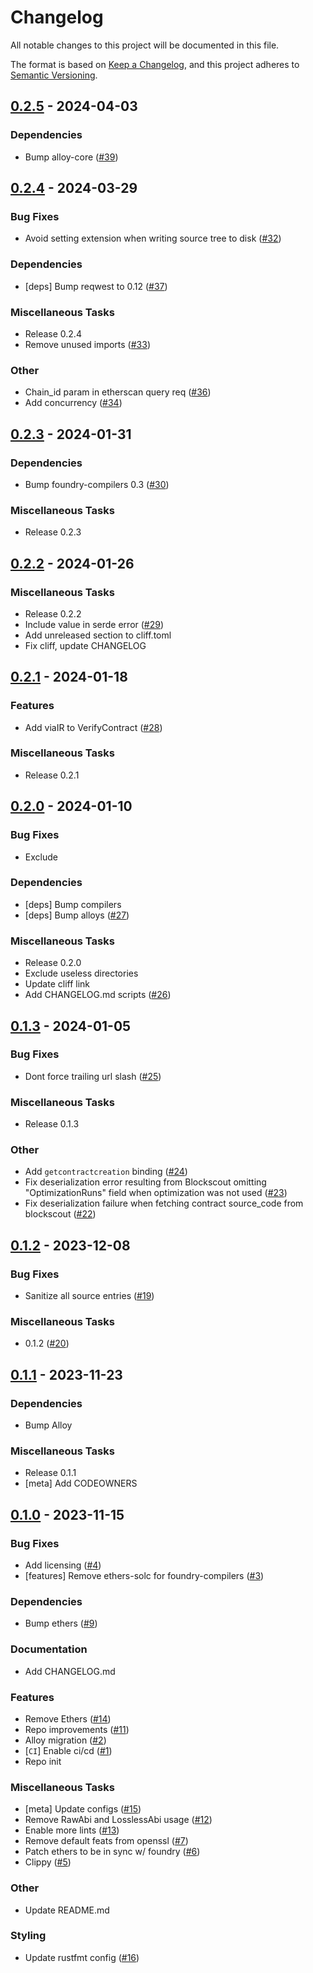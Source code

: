 # Changelog

All notable changes to this project will be documented in this file.

The format is based on [Keep a Changelog](https://keepachangelog.com/en/1.1.0/),
and this project adheres to [Semantic Versioning](https://semver.org/spec/v2.0.0.html).

## [0.2.5](https://github.com/foundry-rs/block-explorers/releases/tag/v0.2.5) - 2024-04-03

### Dependencies

- Bump alloy-core ([#39](https://github.com/foundry-rs/block-explorers/issues/39))

## [0.2.4](https://github.com/foundry-rs/block-explorers/releases/tag/v0.2.4) - 2024-03-29

### Bug Fixes

- Avoid setting extension when writing source tree to disk ([#32](https://github.com/foundry-rs/block-explorers/issues/32))

### Dependencies

- [deps] Bump reqwest to 0.12 ([#37](https://github.com/foundry-rs/block-explorers/issues/37))

### Miscellaneous Tasks

- Release 0.2.4
- Remove unused imports ([#33](https://github.com/foundry-rs/block-explorers/issues/33))

### Other

- Chain_id param in etherscan query req ([#36](https://github.com/foundry-rs/block-explorers/issues/36))
- Add concurrency ([#34](https://github.com/foundry-rs/block-explorers/issues/34))

## [0.2.3](https://github.com/foundry-rs/block-explorers/releases/tag/v0.2.3) - 2024-01-31

### Dependencies

- Bump foundry-compilers 0.3 ([#30](https://github.com/foundry-rs/block-explorers/issues/30))

### Miscellaneous Tasks

- Release 0.2.3

## [0.2.2](https://github.com/foundry-rs/block-explorers/releases/tag/v0.2.2) - 2024-01-26

### Miscellaneous Tasks

- Release 0.2.2
- Include value in serde error ([#29](https://github.com/foundry-rs/block-explorers/issues/29))
- Add unreleased section to cliff.toml
- Fix cliff, update CHANGELOG

## [0.2.1](https://github.com/foundry-rs/block-explorers/releases/tag/v0.2.1) - 2024-01-18

### Features

- Add viaIR to VerifyContract ([#28](https://github.com/foundry-rs/block-explorers/issues/28))

### Miscellaneous Tasks

- Release 0.2.1

## [0.2.0](https://github.com/foundry-rs/block-explorers/releases/tag/v0.2.0) - 2024-01-10

### Bug Fixes

- Exclude

### Dependencies

- [deps] Bump compilers
- [deps] Bump alloys ([#27](https://github.com/foundry-rs/block-explorers/issues/27))

### Miscellaneous Tasks

- Release 0.2.0
- Exclude useless directories
- Update cliff link
- Add CHANGELOG.md scripts ([#26](https://github.com/foundry-rs/block-explorers/issues/26))

## [0.1.3](https://github.com/foundry-rs/block-explorers/releases/tag/v0.1.3) - 2024-01-05

### Bug Fixes

- Dont force trailing url slash ([#25](https://github.com/foundry-rs/block-explorers/issues/25))

### Miscellaneous Tasks

- Release 0.1.3

### Other

- Add `getcontractcreation` binding ([#24](https://github.com/foundry-rs/block-explorers/issues/24))
- Fix deserialization error resulting from Blockscout omitting "OptimizationRuns" field when optimization was not used ([#23](https://github.com/foundry-rs/block-explorers/issues/23))
- Fix deserialization failure when fetching contract source_code from blockscout ([#22](https://github.com/foundry-rs/block-explorers/issues/22))

## [0.1.2](https://github.com/foundry-rs/block-explorers/releases/tag/v0.1.2) - 2023-12-08

### Bug Fixes

- Sanitize all source entries ([#19](https://github.com/foundry-rs/block-explorers/issues/19))

### Miscellaneous Tasks

- 0.1.2 ([#20](https://github.com/foundry-rs/block-explorers/issues/20))

## [0.1.1](https://github.com/foundry-rs/block-explorers/releases/tag/v0.1.1) - 2023-11-23

### Dependencies

- Bump Alloy

### Miscellaneous Tasks

- Release 0.1.1
- [meta] Add CODEOWNERS

## [0.1.0](https://github.com/foundry-rs/block-explorers/releases/tag/v0.1.0) - 2023-11-15

### Bug Fixes

- Add licensing ([#4](https://github.com/foundry-rs/block-explorers/issues/4))
- [features] Remove ethers-solc for foundry-compilers ([#3](https://github.com/foundry-rs/block-explorers/issues/3))

### Dependencies

- Bump ethers ([#9](https://github.com/foundry-rs/block-explorers/issues/9))

### Documentation

- Add CHANGELOG.md

### Features

- Remove Ethers ([#14](https://github.com/foundry-rs/block-explorers/issues/14))
- Repo improvements ([#11](https://github.com/foundry-rs/block-explorers/issues/11))
- Alloy migration ([#2](https://github.com/foundry-rs/block-explorers/issues/2))
- [`CI`] Enable ci/cd ([#1](https://github.com/foundry-rs/block-explorers/issues/1))
- Repo init

### Miscellaneous Tasks

- [meta] Update configs ([#15](https://github.com/foundry-rs/block-explorers/issues/15))
- Remove RawAbi and LosslessAbi usage ([#12](https://github.com/foundry-rs/block-explorers/issues/12))
- Enable more lints ([#13](https://github.com/foundry-rs/block-explorers/issues/13))
- Remove default feats from openssl ([#7](https://github.com/foundry-rs/block-explorers/issues/7))
- Patch ethers to be in sync w/ foundry ([#6](https://github.com/foundry-rs/block-explorers/issues/6))
- Clippy ([#5](https://github.com/foundry-rs/block-explorers/issues/5))

### Other

- Update README.md

### Styling

- Update rustfmt config ([#16](https://github.com/foundry-rs/block-explorers/issues/16))

<!-- generated by git-cliff -->